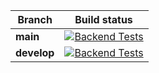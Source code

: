 | Branch      | Build status                                                                                                                                                                                              |
|-------------|-----------------------------------------------------------------------------------------------------------------------------------------------------------------------------------------------------------|
| **main**    | [![Backend Tests](https://github.com/rjvargasc/github-triggered/actions/workflows/triggered.yml/badge.svg?branch=main)](https://github.com/rjvargasc/github-triggered/actions/workflows/triggered.yml)    |
| **develop** | [![Backend Tests](https://github.com/rjvargasc/github-triggered/actions/workflows/triggered.yml/badge.svg?branch=develop)](https://github.com/rjvargasc/github-triggered/actions/workflows/triggered.yml) |

